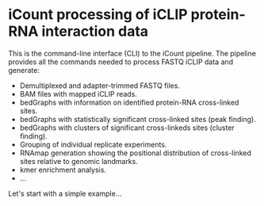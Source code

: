 # iCount processing of iCLIP protein-RNA interaction data

This is the command-line interface (CLI) to the iCount pipeline.
The pipeline provides all the commands needed to process FASTQ iCLIP
data and generate:
 
+ Demultiplexed and adapter-trimmed FASTQ files.
+ BAM files with mapped iCLIP reads.
+ bedGraphs with information on identified protein-RNA cross-linked sites.
+ bedGraphs with statistically significant cross-linked sites (peak finding).
+ bedGraphs with clusters of significant cross-linkeds sites (cluster finding).
+ Grouping of individual replicate experiments.
+ RNAmap generation showing the positional distribution of cross-linked sites relative to genomic landmarks.
+ kmer enrichment analysis.
+ ...

Let's start with a simple example...
